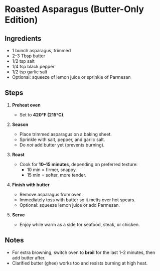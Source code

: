 # Roasted Asparagus (Butter-Only Edition)

## Ingredients
- 1 bunch asparagus, trimmed
- 2–3 Tbsp butter
- 1/2 tsp salt
- 1/4 tsp black pepper
- 1/2 tsp garlic salt
- Optional: squeeze of lemon juice or sprinkle of Parmesan

## Steps
1. **Preheat oven**
   - Set to **420°F (215°C)**.

2. **Season**
   - Place trimmed asparagus on a baking sheet.
   - Sprinkle with salt, pepper, and garlic salt.
   - Do *not* add butter yet (prevents burning).

3. **Roast**
   - Cook for **10–15 minutes**, depending on preferred texture:
     - 10 min = firmer, snappy.
     - 15 min = softer, more tender.

4. **Finish with butter**
   - Remove asparagus from oven.
   - Immediately toss with butter so it melts over hot spears.
   - Optional: squeeze lemon juice or add Parmesan.

5. **Serve**
   - Enjoy while warm as a side for seafood, steak, or chicken.

## Notes
- For extra browning, switch oven to **broil** for the last 1–2 minutes, then add butter after.
- Clarified butter (ghee) works too and resists burning at high heat.
